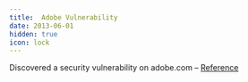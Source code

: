 ```yaml
---
title:  Adobe Vulnerability
date: 2013-06-01
hidden: true
icon: lock
---
```


Discovered a security vulnerability on adobe.com – [Reference](https://helpx.adobe.com/security/acknowledgements.html)
